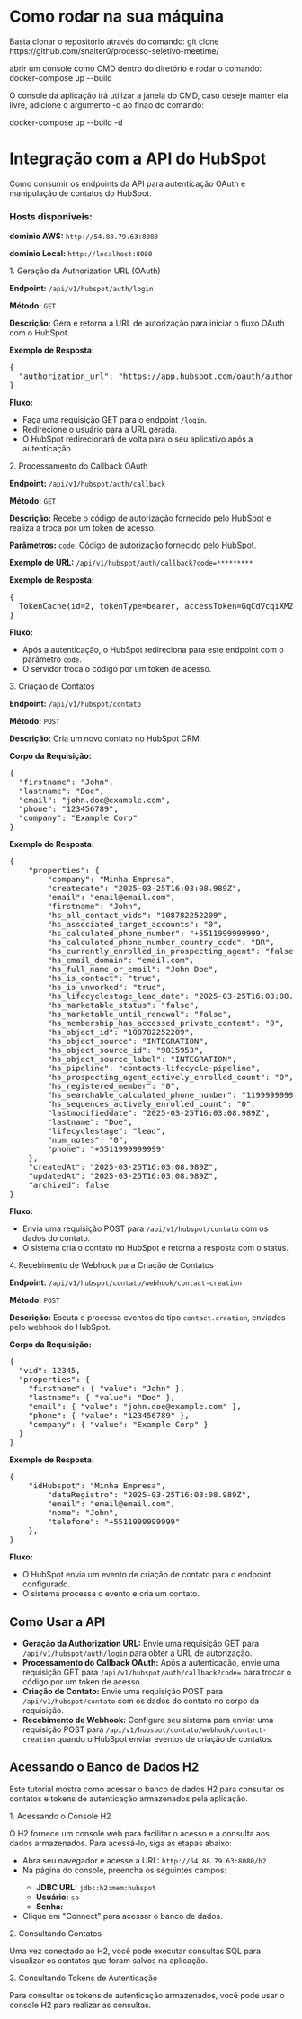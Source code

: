 <body>
	<h1>Como rodar na sua máquina</h1>
	<p>Basta clonar o repositório através do comando: git clone https://github.com/snaiter0/processo-seletivo-meetime/</p>
	<p>abrir um console como CMD dentro do diretório e rodar o comando: docker-compose up --build</p>
	<p>O console da aplicação irá utilizar a janela do CMD, caso deseje manter ela livre, adicione o argumento -d ao finao do comando:</p>
	<p>docker-compose up --build -d</p>
    <h1>Integração com a API do HubSpot</h1>
    <p>Como consumir os endpoints da API para autenticação OAuth e manipulação de contatos do HubSpot.</p>
	<h3>Hosts disponiveis:</h3>
	<p><strong>dominio AWS:</strong> <code>http://54.88.79.63:8080</code></p>
	<p><strong>dominio Local:</strong> <code>http://localhost:8080</code></p>
    <div class="endpoint">
        <div class="endpoint-header">1. Geração da Authorization URL (OAuth)</div>
        <p><strong>Endpoint:</strong> <code>/api/v1/hubspot/auth/login</code></p>
        <p><strong>Método:</strong> <code>GET</code></p>
        <p><strong>Descrição:</strong> Gera e retorna a URL de autorização para iniciar o fluxo OAuth com o HubSpot.</p>
        <p><strong>Exemplo de Resposta:</strong></p>
        <pre>{
  "authorization_url": "https://app.hubspot.com/oauth/authorize?client_id=*****************&redirect_uri=https://ukvrh0c2re.execute-api.us-east-1.amazonaws.com/prod/api/v1/hubspot/auth/callback&scope=oauth&optional_scope=crm.objects.contacts.read%20crm.objects.contacts.write"
}</pre>
        <p><strong>Fluxo:</strong></p>
        <ul>
            <li>Faça uma requisição GET para o endpoint <code>/login</code>.</li>
            <li>Redirecione o usuário para a URL gerada.</li>
            <li>O HubSpot redirecionará de volta para o seu aplicativo após a autenticação.</li>
        </ul>
    </div>
    <div class="endpoint">
        <div class="endpoint-header">2. Processamento do Callback OAuth</div>
        <p><strong>Endpoint:</strong> <code>/api/v1/hubspot/auth/callback</code></p>
        <p><strong>Método:</strong> <code>GET</code></p>
        <p><strong>Descrição:</strong> Recebe o código de autorização fornecido pelo HubSpot e realiza a troca por um token de acesso.</p>
        <p><strong>Parâmetros:</strong> <code>code</code>: Código de autorização fornecido pelo HubSpot.</p>
        <p><strong>Exemplo de URL:</strong> <code>/api/v1/hubspot/auth/callback?code=*********<authorization_code></code></p>
        <p><strong>Exemplo de Resposta:</strong></p>
        <pre>{
  TokenCache(id=2, tokenType=bearer, accessToken=GqCdVcqiXMZjFSSAM/qdLcUCjPF0y6CDKLYA5OnXItrp7fZvwn2keDjliDZjnvndWMwq3oTcWTm/WxXlOY2yqsZMXnko4Mxky4BPNbo63SL6Rbz6kxEsfHT9hOZkP8eF+cBZ0rtbcbTsUx5aXEvbzN0ZEPLw4a5HbDRmQoxt2DfY8HiNC0oFvOfBwpNcVXR26qi2qM8LoYM/6PUDoLDVgSTfkC6PPmfh7HCXtdyRFgAs5rGBnENWwWKlGNpQIjRI, refreshToken=na1-2358-69f6-4842-9420-19b359e153c2, expiresIn=1800, expirationTime=2025-03-26T00:33:31.301412732)
}</pre>
        <p><strong>Fluxo:</strong></p>
        <ul>
            <li>Após a autenticação, o HubSpot redireciona para este endpoint com o parâmetro <code>code</code>.</li>
            <li>O servidor troca o código por um token de acesso.</li>
        </ul>
    </div>
    <div class="endpoint">
        <div class="endpoint-header">3. Criação de Contatos</div>
        <p><strong>Endpoint:</strong> <code>/api/v1/hubspot/contato</code></p>
        <p><strong>Método:</strong> <code>POST</code></p>
        <p><strong>Descrição:</strong> Cria um novo contato no HubSpot CRM.</p>
        <p><strong>Corpo da Requisição:</strong></p>
        <pre>{
  "firstname": "John",
  "lastname": "Doe",
  "email": "john.doe@example.com",
  "phone": "123456789",
  "company": "Example Corp"
}</pre>
        <p><strong>Exemplo de Resposta:</strong></p>
        <pre>{
	"properties": {
		"company": "Minha Empresa",
		"createdate": "2025-03-25T16:03:08.989Z",
		"email": "email@email.com",
		"firstname": "John",
		"hs_all_contact_vids": "108782252209",
		"hs_associated_target_accounts": "0",
		"hs_calculated_phone_number": "+5511999999999",
		"hs_calculated_phone_number_country_code": "BR",
		"hs_currently_enrolled_in_prospecting_agent": "false",
		"hs_email_domain": "email.com",
		"hs_full_name_or_email": "John Doe",
		"hs_is_contact": "true",
		"hs_is_unworked": "true",
		"hs_lifecyclestage_lead_date": "2025-03-25T16:03:08.989Z",
		"hs_marketable_status": "false",
		"hs_marketable_until_renewal": "false",
		"hs_membership_has_accessed_private_content": "0",
		"hs_object_id": "108782252209",
		"hs_object_source": "INTEGRATION",
		"hs_object_source_id": "9815953",
		"hs_object_source_label": "INTEGRATION",
		"hs_pipeline": "contacts-lifecycle-pipeline",
		"hs_prospecting_agent_actively_enrolled_count": "0",
		"hs_registered_member": "0",
		"hs_searchable_calculated_phone_number": "11999999999",
		"hs_sequences_actively_enrolled_count": "0",
		"lastmodifieddate": "2025-03-25T16:03:08.989Z",
		"lastname": "Doe",
		"lifecyclestage": "lead",
		"num_notes": "0",
		"phone": "+5511999999999"
	},
	"createdAt": "2025-03-25T16:03:08.989Z",
	"updatedAt": "2025-03-25T16:03:08.989Z",
	"archived": false
}</pre>
        <p><strong>Fluxo:</strong></p>
        <ul>
            <li>Envia uma requisição POST para <code>/api/v1/hubspot/contato</code> com os dados do contato.</li>
            <li>O sistema cria o contato no HubSpot e retorna a resposta com o status.</li>
        </ul>
    </div>
    <div class="endpoint">
        <div class="endpoint-header">4. Recebimento de Webhook para Criação de Contatos</div>
        <p><strong>Endpoint:</strong> <code>/api/v1/hubspot/contato/webhook/contact-creation</code></p>
        <p><strong>Método:</strong> <code>POST</code></p>
        <p><strong>Descrição:</strong> Escuta e processa eventos do tipo <code>contact.creation</code>, enviados pelo webhook do HubSpot.</p>
        <p><strong>Corpo da Requisição:</strong></p>
        <pre>{
  "vid": 12345,
  "properties": {
    "firstname": { "value": "John" },
    "lastname": { "value": "Doe" },
    "email": { "value": "john.doe@example.com" },
    "phone": { "value": "123456789" },
    "company": { "value": "Example Corp" }
  }
}</pre>
        <p><strong>Exemplo de Resposta:</strong></p>
        <pre>{
    "idHubspot": "Minha Empresa",
		"dataRegistro": "2025-03-25T16:03:08.989Z",
		"email": "email@email.com",
		"nome": "John",
		"telefone": "+5511999999999"
	},
}</pre>
        <p><strong>Fluxo:</strong></p>
        <ul>
            <li>O HubSpot envia um evento de criação de contato para o endpoint configurado.</li>
            <li>O sistema processa o evento e cria um contato.</li>
        </ul>
    </div>
    <h2>Como Usar a API</h2>
    <ul>
        <li><strong>Geração da Authorization URL:</strong> Envie uma requisição GET para <code>/api/v1/hubspot/auth/login</code> para obter a URL de autorização.</li>
        <li><strong>Processamento do Callback OAuth:</strong> Após a autenticação, envie uma requisição GET para <code>/api/v1/hubspot/auth/callback?code=<authorization_code></code> para trocar o código por um token de acesso.</li>
        <li><strong>Criação de Contato:</strong> Envie uma requisição POST para <code>/api/v1/hubspot/contato</code> com os dados do contato no corpo da requisição.</li>
        <li><strong>Recebimento de Webhook:</strong> Configure seu sistema para enviar uma requisição POST para <code>/api/v1/hubspot/contato/webhook/contact-creation</code> quando o HubSpot enviar eventos de criação de contatos.</li>
    </ul>
    <h2>Acessando o Banco de Dados H2</h2>
    <p>Este tutorial mostra como acessar o banco de dados H2 para consultar os contatos e tokens de autenticação armazenados pela aplicação.</p>
    <div class="tutorial-step">
        <div class="tutorial-header">1. Acessando o Console H2</div>
        <p>O H2 fornece um console web para facilitar o acesso e a consulta aos dados armazenados. Para acessá-lo, siga as etapas abaixo:</p>
        <ul>
            <li>Abra seu navegador e acesse a URL: <code>http://54.88.79.63:8080/h2</code></li>
            <li>Na página do console, preencha os seguintes campos:</li>
            <ul>
                <li><strong>JDBC URL:</strong> <code>jdbc:h2:mem:hubspot</code></li>
                <li><strong>Usuário:</strong> <code>sa</code></li>
                <li><strong>Senha:</strong> <code></code></li>
            </ul>
            <li>Clique em "Connect" para acessar o banco de dados.</li>
        </ul>
    </div>
    <div class="tutorial-step">
        <div class="tutorial-header">2. Consultando Contatos</div>
        <p>Uma vez conectado ao H2, você pode executar consultas SQL para visualizar os contatos que foram salvos na aplicação.</p>
    </div>
    <div class="tutorial-step">
        <div class="tutorial-header">3. Consultando Tokens de Autenticação</div>
        <p>Para consultar os tokens de autenticação armazenados, você pode usar o console H2 para realizar as consultas.</p>
    </div>
</body>
</html>

